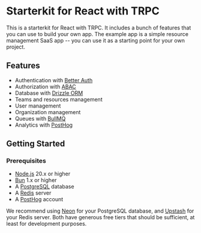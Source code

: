 # Starterkit for React with TRPC

This is a starterkit for React with TRPC. It includes a bunch of features that you can use to build your own app. The example app is a simple resource management SaaS app -- you can use it as a starting point for your own project.

## Features

- Authentication with [Better Auth](https://github.com/BetterAuth/better-auth)
- Authorization with [ABAC](https://en.wikipedia.org/wiki/Attribute-based_access_control)
- Database with [Drizzle ORM](https://drizzle-orm.com/)
- Teams and resources management
- User management
- Organization management
- Queues with [BullMQ](https://docs.bullmq.io/)
- Analytics with [PostHog](https://posthog.com/)

## Getting Started

### Prerequisites

- [Node.js](https://nodejs.org/en/) 20.x or higher
- [Bun](https://bun.sh/) 1.x or higher
- A [PostgreSQL](https://www.postgresql.org/) database
- A [Redis](https://redis.io/) server
- A [PostHog](https://posthog.com/) account

We recommend using [Neon](https://neon.tech/) for your PostgreSQL database, and [Upstash](https://upstash.com/) for your Redis server. Both have generous free tiers that should be sufficient, at least for development purposes.